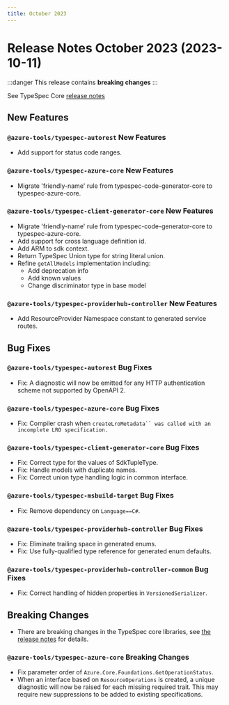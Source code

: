 ```yaml
---
title: October 2023
---
```


# Release Notes October 2023 (2023-10-11)

:::danger
This release contains **breaking changes**
:::

See TypeSpec Core [release notes](https://microsoft.github.io/typespec/release-notes/release-2023-10-11)

## New Features

### `@azure-tools/typespec-autorest` New Features

- Add support for status code ranges.

### `@azure-tools/typespec-azure-core` New Features

- Migrate 'friendly-name' rule from typespec-code-generator-core to typespec-azure-core.

### `@azure-tools/typespec-client-generator-core` New Features

- Migrate 'friendly-name' rule from typespec-code-generator-core to typespec-azure-core.
- Add support for cross language definition id.
- Add ARM to sdk context.
- Return TypeSpec Union type for string literal union.
- Refine `getAllModels` implementation including:
  - Add deprecation info
  - Add known values
  - Change discriminator type in base model

### `@azure-tools/typespec-providerhub-controller` New Features

- Add ResourceProvider Namespace constant to generated service routes.

## Bug Fixes

### `@azure-tools/typespec-autorest` Bug Fixes

- Fix: A diagnostic will now be emitted for any HTTP authentication scheme not supported by OpenAPI 2.

### `@azure-tools/typespec-azure-core` Bug Fixes

- Fix: Compiler crash when `createLroMetadata`` was called with an incomplete LRO specification.`

### `@azure-tools/typespec-client-generator-core` Bug Fixes

- Fix: Correct type for the values of SdkTupleType.
- Fix: Handle models with duplicate names.
- Fix: Correct union type handling logic in common interface.

### `@azure-tools/typespec-msbuild-target` Bug Fixes

- Fix: Remove dependency on `Language==C#`.

### `@azure-tools/typespec-providerhub-controller` Bug Fixes

- Fix: Eliminate trailing space in generated enums.
- Fix: Use fully-qualified type reference for generated enum defaults.

### `@azure-tools/typespec-providerhub-controller-common` Bug Fixes

- Fix: Correct handling of hidden properties in `VersionedSerializer`.

## Breaking Changes

- There are breaking changes in the TypeSpec core libraries, see [the release notes](https://microsoft.github.io/typespec/release-notes/release-2023-10-11) for details.

### `@azure-tools/typespec-azure-core` Breaking Changes

- Fix parameter order of `Azure.Core.Foundations.GetOperationStatus`.
- When an interface based on `ResourceOperations` is created, a unique diagnostic will now be raised for each missing required trait. This may require new suppressions to be added to existing specifications.
